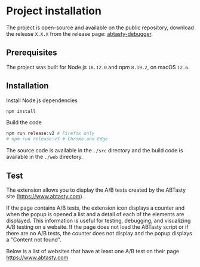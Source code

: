 # Project installation

The project is open-source and available on the public repository, download the release `X.X.X` from the release page: [abtasty-debugger](https://github.com/yoriiis/abtasty-debugger/releases/tag/X.X.X).

## Prerequisites

The project was built for Node.js `18.12.0` and npm `8.19.2`, on macOS `12.6`.

## Installation

Install Node.js dependencies

```bash
npm install
```

Build the code

```bash
npm run release:v2 # Firefox only
# npm run release:v3 # Chrome and Edge
```

The source code is available in the `./src` directory and the build code is available in the `./web` directory.

## Test

The extension allows you to display the A/B tests created by the ABTasty site (https://www.abtasty.com).

If the page contains A/B tests, the extension icon displays a counter and when the popup is opened a list and a detail of each of the elements are displayed. This information is useful for testing, debugging, and visualizing A/B testing on a website.
If the page does not load the ABTasty script or if there are no A/B tests, the counter does not display and the popup displays a "Content not found".

Below is a list of websites that have at least one A/B test on their page
https://www.abtasty.com

<!-- Add other examples -->
